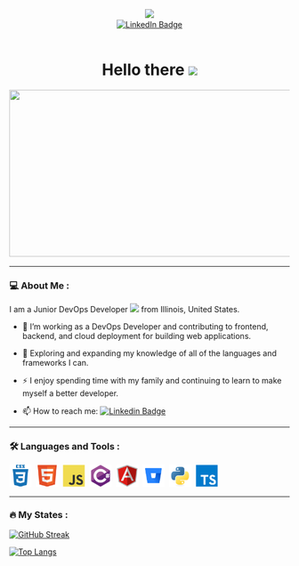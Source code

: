 <div id="header" align="center">
  <img src=https://media.giphy.com/media/SHjOSDkKZ18qOHA5B5/giphy.gif width="100"/>
  <div id="badges">
    <a href="https://www.linkedin.com/in/christopher-strong-529255171/">
      <img src="https://img.shields.io/badge/LinkedIn-blue?style=for-the-badge&logo=linkedin&logoColor=white" alt="LinkedIn Badge"/>
    </a>
</div>
<img src="https://komarev.com/ghpvc/?username=strongdev6&style=flat-square&color=blue" alt=""/>
<h1>
  Hello there
  <img src="https://media.giphy.com/media/hvRJCLFzcasrR4ia7z/giphy.gif" width="30px"/>
</h1>
<div align="center">
  <img src="https://media.giphy.com/media/hqU2KkjW5bE2v2Z7Q2/giphy.gif" width="600" height="300"/>
</div>
  
---
<div align="left"> 
  
  ### 💻 About Me :
  I am a Junior DevOps Developer <img src="https://media.giphy.com/media/WUlplcMpOCEmTGBtBW/giphy.gif" width="30"> from Illinois, United States.

  - :telescope:  I’m working as a DevOps Developer and contributing to frontend, backend, and cloud deployment for building web applications.

  - :seedling:  Exploring and expanding my knowledge of all of the languages and frameworks I can.

  - :zap:  I enjoy spending time with my family and continuing to learn to make myself a better developer.

  - :mailbox:  How to reach me: [![Linkedin Badge](https://img.shields.io/badge/-kakbar-blue?style=flat&logo=Linkedin&logoColor=white)](https://www.linkedin.com/in/christopher-strong-529255171/)
  
---

  ### 🛠️ Languages and Tools :
  <div>
    <img src="https://github.com/devicons/devicon/blob/master/icons/css3/css3-plain-wordmark.svg"  title="CSS3" alt="CSS" width="40" height="40"/>&nbsp;
    <img src="https://github.com/devicons/devicon/blob/master/icons/html5/html5-original.svg" title="HTML5" alt="HTML" width="40" height="40"/>&nbsp;
    <img src="https://github.com/devicons/devicon/blob/master/icons/javascript/javascript-original.svg" title="JavaScript" alt="JavaScript" width="40" height="40"/>&nbsp;
    <img src="https://github.com/devicons/devicon/blob/master/icons/csharp/csharp-original.svg" title="CSharp" alt="CSharp" width="40" height="40"/>&nbsp;
    <img src="https://github.com/devicons/devicon/blob/master/icons/angularjs/angularjs-original.svg" title="Angular" alt="Angular" width="40" height="40"/>&nbsp;
    <img src="https://github.com/devicons/devicon/blob/master/icons/bitbucket/bitbucket-original.svg" title="BitBucket" alt="BitBucket" width="40" height="40"/>&nbsp;
    <img src="https://github.com/devicons/devicon/blob/master/icons/python/python-original.svg" title="Python" alt="Python" width="40" height="40"/>&nbsp;
    <img src="https://github.com/devicons/devicon/blob/master/icons/typescript/typescript-original.svg" title="TypeScript" alt="TypeScript" width="40" height="40"/>&nbsp;
  </div>

---
  
  ### 🔥 My States :
  [![GitHub Streak](http://github-readme-streak-stats.herokuapp.com?user=strongdev6&theme=dark&background=000000)](https://git.io/streak-stats)
  
  [![Top Langs](https://github-readme-stats.vercel.app/api/top-langs/?username=strongdev6&layout=compact&theme=vision-friendly-dark)](https://github.com/anuraghazra/github-readme-stats)
</div>
